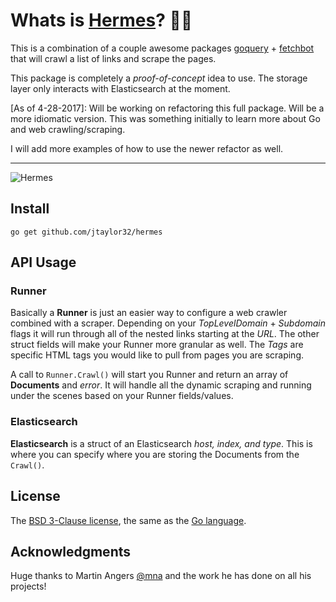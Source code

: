 # Whats is [Hermes](https://en.wikipedia.org/wiki/Hermes)? 🏃💨

This is a combination of a couple awesome packages [goquery](https://github.com/PuerkitoBio/goquery) + [fetchbot](https://github.com/PuerkitoBio/fetchbot) that will crawl a list of links and scrape the pages.

This package is completely a _proof-of-concept_ idea to use. The storage layer only interacts with Elasticsearch at the moment.

[As of 4-28-2017]: Will be working on refactoring this full package. Will be a more idiomatic version. This was something initially to learn more about Go and web crawling/scraping.

I will add more examples of how to use the newer refactor as well.

---

![Hermes](https://github.com/jtaylor32/hermes/blob/master/docs/static_files/power-to-the-masses.png "Hermes Logo")

## Install

`go get github.com/jtaylor32/hermes`

## API Usage

### Runner

Basically a **Runner** is just an easier way to configure a web crawler combined with a scraper. Depending on your *TopLevelDomain* + *Subdomain* flags it will run through all of the nested links starting at the *URL*. The other struct fields will make your Runner more granular as well. The *Tags* are specific HTML tags you would like to pull from pages you are scraping.

A call to `Runner.Crawl()` will start you Runner and return an array of **Documents** and *error*. It will handle all the dynamic scraping and running under the scenes based on your Runner fields/values.

### Elasticsearch

**Elasticsearch** is a struct of an Elasticsearch *host, index, and type*. This is where you can specify where you are storing the Documents from the `Crawl()`.

## License

The [BSD 3-Clause license](http://opensource.org/licenses/BSD-3-Clause), the same as the [Go language](http://golang.org/LICENSE).

## Acknowledgments

Huge thanks to Martin Angers [@mna](https://github.com/mna) and the work he has done on all his projects!
